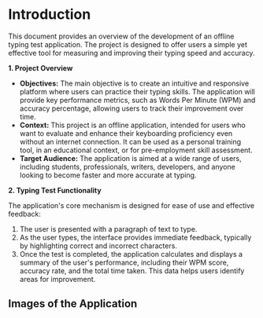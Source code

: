 # Introduction

This document provides an overview of the development of an offline typing test application. The project is designed to offer users a simple yet effective tool for measuring and improving their typing speed and accuracy.

**1. Project Overview**

*   **Objectives:** The main objective is to create an intuitive and responsive platform where users can practice their typing skills. The application will provide key performance metrics, such as Words Per Minute (WPM) and accuracy percentage, allowing users to track their improvement over time.
*   **Context:** This project is an offline application, intended for users who want to evaluate and enhance their keyboarding proficiency even without an internet connection.
It can be used as a personal training tool, in an educational context, or for pre-employment skill assessment.
*   **Target Audience:** The application is aimed at a wide range of users, including students, professionals, writers, developers, and anyone looking to become faster and more accurate at typing.

**2. Typing Test Functionality**

The application's core mechanism is designed for ease of use and effective feedback:

1.  The user is presented with a paragraph of text to type.
2.  As the user types, the interface provides immediate feedback, typically by highlighting correct and incorrect characters.
3.  Once the test is completed, the application calculates and displays a summary of the user's performance, including their WPM score, accuracy rate, and the total time taken. This data helps users identify areas for improvement.

## Images of the Application
